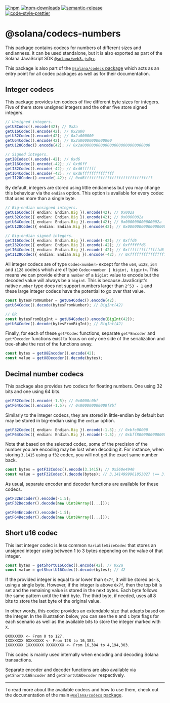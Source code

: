 [![npm][npm-image]][npm-url]
[![npm-downloads][npm-downloads-image]][npm-url]
[![semantic-release][semantic-release-image]][semantic-release-url]
<br />
[![code-style-prettier][code-style-prettier-image]][code-style-prettier-url]

[code-style-prettier-image]: https://img.shields.io/badge/code_style-prettier-ff69b4.svg?style=flat-square
[code-style-prettier-url]: https://github.com/prettier/prettier
[npm-downloads-image]: https://img.shields.io/npm/dm/@solana/codecs-numbers/rc.svg?style=flat
[npm-image]: https://img.shields.io/npm/v/@solana/codecs-numbers/rc.svg?style=flat
[npm-url]: https://www.npmjs.com/package/@solana/codecs-numbers/v/rc
[semantic-release-image]: https://img.shields.io/badge/%20%20%F0%9F%93%A6%F0%9F%9A%80-semantic--release-e10079.svg
[semantic-release-url]: https://github.com/semantic-release/semantic-release

# @solana/codecs-numbers

This package contains codecs for numbers of different sizes and endianness. It can be used standalone, but it is also exported as part of the Solana JavaScript SDK [`@solana/web3.js@rc`](https://github.com/solana-labs/solana-web3.js/tree/master/packages/library).

This package is also part of the [`@solana/codecs` package](https://github.com/solana-labs/solana-web3.js/tree/master/packages/codecs) which acts as an entry point for all codec packages as well as for their documentation.

## Integer codecs

This package provides ten codecs of five different byte sizes for integers. Five of them store unsigned integers and the other five store signed integers.

```ts
// Unsigned integers.
getU8Codec().encode(42); // 0x2a
getU16Codec().encode(42); // 0x2a00
getU32Codec().encode(42); // 0x2a000000
getU64Codec().encode(42); // 0x2a00000000000000
getU128Codec().encode(42); // 0x2a000000000000000000000000000000

// Signed integers.
getI8Codec().encode(-42); // 0xd6
getI16Codec().encode(-42); // 0xd6ff
getI32Codec().encode(-42); // 0xd6ffffff
getI64Codec().encode(-42); // 0xd6ffffffffffffff
getI128Codec().encode(-42); // 0xd6ffffffffffffffffffffffffffffff
```

By default, integers are stored using little endianness but you may change this behaviour via the `endian` option. This option is available for every codec that uses more than a single byte.

```ts
// Big-endian unsigned integers.
getU16Codec({ endian: Endian.Big }).encode(42); // 0x002a
getU32Codec({ endian: Endian.Big }).encode(42); // 0x0000002a
getU64Codec({ endian: Endian.Big }).encode(42); // 0x000000000000002a
getU128Codec({ endian: Endian.Big }).encode(42); // 0x0000000000000000000000000000002a

// Big-endian signed integers.
getI16Codec({ endian: Endian.Big }).encode(-42); // 0xffd6
getI32Codec({ endian: Endian.Big }).encode(-42); // 0xffffffd6
getI64Codec({ endian: Endian.Big }).encode(-42); // 0xffffffffffffffd6
getI128Codec({ endian: Endian.Big }).encode(-42); // 0xffffffffffffffffffffffffffffffd6
```

All integer codecs are of type `Codec<number>` except for the `u64`, `u128`, `i64` and `i128` codecs which are of type `Codec<number | bigint, bigint>`. This means we can provide either a `number` of a `bigint` value to encode but the decoded value will always be a `bigint`. This is because JavaScript's native `number` type does not support numbers larger than `2^53 - 1` and these large integer codecs have the potential to go over that value.

```ts
const bytesFromNumber = getU64Codec().encode(42);
getU64Codec().decode(bytesFromNumber); // BigInt(42)

// OR
const bytesFromBigInt = getU64Codec().encode(BigInt(42));
getU64Codec().decode(bytesFromBigInt); // BigInt(42)
```

Finally, for each of these `get*Codec` functions, separate `get*Encoder` and `get*Decoder` functions exist to focus on only one side of the serialization and tree-shake the rest of the functions away.

```ts
const bytes = getU8Encoder().encode(42);
const value = getU8Decoder().decode(bytes);
```

## Decimal number codecs

This package also provides two codecs for floating numbers. One using 32 bits and one using 64 bits.

```ts
getF32Codec().encode(-1.5); // 0x0000c0bf
getF64Codec().encode(-1.5); // 0x000000000000f8bf
```

Similarly to the integer codecs, they are stored in little-endian by default but may be stored in big-endian using the `endian` option.

```ts
getF32Codec({ endian: Endian.Big }).encode(-1.5); // 0xbfc00000
getF64Codec({ endian: Endian.Big }).encode(-1.5); // 0xbff8000000000000
```

Note that based on the selected codec, some of the precision of the number you are encoding may be lost when decoding it. For instance, when storing `3.1415` using a `f32` codec, you will not get the exact same number back.

```ts
const bytes = getF32Codec().encode(3.1415); // 0x560e4940
const value = getF32Codec().decode(bytes); // 3.1414999961853027 !== 3.1415
```

As usual, separate encoder and decoder functions are available for these codecs.

```ts
getF32Encoder().encode(-1.5);
getF32Decoder().decode(new Uint8Array([...]));

getF64Encoder().encode(-1.5);
getF64Decoder().decode(new Uint8Array([...]));
```

## Short u16 codec

This last integer codec is less common `VariableSizeCodec` that stores an unsigned integer using between 1 to 3 bytes depending on the value of that integer.

```ts
const bytes = getShortU16Codec().encode(42); // 0x2a
const value = getShortU16Codec().decode(bytes); // 42
```

If the provided integer is equal to or lower than `0x7f`, it will be stored as-is, using a single byte. However, if the integer is above `0x7f`, then the top bit is set and the remaining value is stored in the next bytes. Each byte follows the same pattern until the third byte. The third byte, if needed, uses all 8 bits to store the last byte of the original value.

In other words, this codec provides an extendable size that adapts based on the integer. In the illustration below, you can see the `0` and `1` byte flags for each scenario as well as the available bits to store the integer marked with `X`.

```
0XXXXXXX <- From 0 to 127.
1XXXXXXX 0XXXXXXX <- From 128 to 16,383.
1XXXXXXX 1XXXXXXX XXXXXXXX <- From 16,384 to 4,194,303.
```

This codec is mainly used internally when encoding and decoding Solana transactions.

Separate encoder and decoder functions are also available via `getShortU16Encoder` and `getShortU16Decoder` respectively.

---

To read more about the available codecs and how to use them, check out the documentation of the main [`@solana/codecs` package](https://github.com/solana-labs/solana-web3.js/tree/master/packages/codecs).
